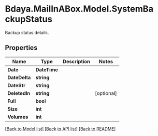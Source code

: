 # Bdaya.MailInABox.Model.SystemBackupStatus
Backup status details.

## Properties

Name | Type | Description | Notes
------------ | ------------- | ------------- | -------------
**Date** | **DateTime** |  | 
**DateDelta** | **string** |  | 
**DateStr** | **string** |  | 
**DeletedIn** | **string** |  | [optional] 
**Full** | **bool** |  | 
**Size** | **int** |  | 
**Volumes** | **int** |  | 

[[Back to Model list]](../../README.md#documentation-for-models) [[Back to API list]](../../README.md#documentation-for-api-endpoints) [[Back to README]](../../README.md)

